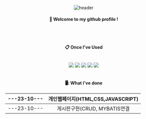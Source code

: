 <div align = "center">
  
![header](https://capsule-render.vercel.app/api?type=rect&color=gradient&height=150&section=header&text=Hi%20I'm%20Jae%20&animation=twinkling&fontColor=ffffff&fontSize=70&animation=fadeIn&fontAlignY=55)


####  :wave: Welcome to my github profile !


<br/>
<br/>

####  :clipboard: Once I've Used

<br/>

<img src="https://img.shields.io/badge/JAVA-007396?style=for-the-badge&logo=Java&logoColor=white">
<img src="https://img.shields.io/badge/MariaDB-000000?style=for-the-badge&logo=MariaDB&logoColor=white">
<img src="https://img.shields.io/badge/HTML5-E34F26?style=for-the-badge&logo=HTML5&logoColor=white">
<img src="https://img.shields.io/badge/CSS3-1572B6?style=for-the-badge&logo=CSS3&logoColor=white">
<img src="https://img.shields.io/badge/JavaScript-F7DF1E?style=for-the-badge&logo=JavaScript&logoColor=white">

<br/>
<br/>


#### 🖥️: What i've done

|---23-10---|개인웹페이지(HTML,CSS,JAVASCRIPT)
|:-:|:-:|
|---23-10---|게시판구현(CRUD, MYBATIS연결




</div>

